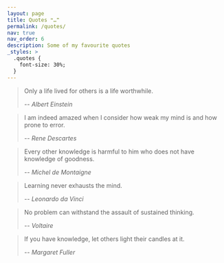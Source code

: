 ```yaml
---
layout: page
title: Quotes ❝…❞
permalink: /quotes/
nav: true
nav_order: 6
description: Some of my favourite quotes
_styles: >
  .quotes {
    font-size: 30%;
  }
---
```


<div class="quotes">

>  Only a life lived for others is a life worthwhile.
>
> -- _Albert Einstein_

>  I am indeed amazed when I consider how weak my mind is and how prone to error.
>
> -- _Rene Descartes_

> Every other knowledge is harmful to him who does not have knowledge of goodness.
>
> -- _Michel de Montaigne_

> Learning never exhausts the mind.
>
> -- _Leonardo da Vinci_

> No problem can withstand the assault of sustained thinking.
>
> -- _Voltaire_

> If you have knowledge, let others light their candles at it.
>
> -- _Margaret Fuller_

</div>